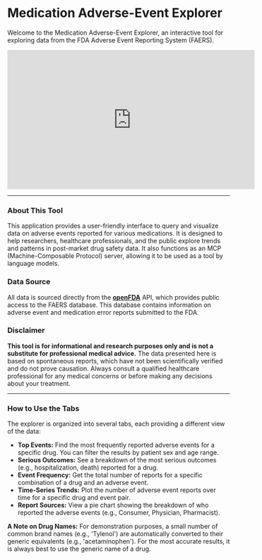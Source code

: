 # Medication Adverse-Event Explorer

Welcome to the Medication Adverse-Event Explorer, an interactive tool for exploring data from the FDA Adverse Event Reporting System (FAERS).

<iframe width="560" height="315" src="https://www.youtube.com/embed/noGG-lQwn2U" title="YouTube video player" frameborder="0" allow="accelerometer; autoplay; clipboard-write; encrypted-media; gyroscope; picture-in-picture" allowfullscreen></iframe>

***

### About This Tool

This application provides a user-friendly interface to query and visualize data on adverse events reported for various medications. It is designed to help researchers, healthcare professionals, and the public explore trends and patterns in post-market drug safety data. It also functions as an MCP (Machine-Composable Protocol) server, allowing it to be used as a tool by language models.

### Data Source

All data is sourced directly from the **[openFDA](https://open.fda.gov/)** API, which provides public access to the FAERS database. This database contains information on adverse event and medication error reports submitted to the FDA.

### Disclaimer

**This tool is for informational and research purposes only and is not a substitute for professional medical advice.** The data presented here is based on spontaneous reports, which have not been scientifically verified and do not prove causation. Always consult a qualified healthcare professional for any medical concerns or before making any decisions about your treatment.

***

### How to Use the Tabs

The explorer is organized into several tabs, each providing a different view of the data:

-   **Top Events:** Find the most frequently reported adverse events for a specific drug. You can filter the results by patient sex and age range.
-   **Serious Outcomes:** See a breakdown of the most serious outcomes (e.g., hospitalization, death) reported for a drug.
-   **Event Frequency:** Get the total number of reports for a specific combination of a drug and an adverse event.
-   **Time-Series Trends:** Plot the number of adverse event reports over time for a specific drug and event pair.
-   **Report Sources:** View a pie chart showing the breakdown of who reported the adverse events (e.g., Consumer, Physician, Pharmacist).

**A Note on Drug Names:** For demonstration purposes, a small number of common brand names (e.g., 'Tylenol') are automatically converted to their generic equivalents (e.g., 'acetaminophen'). For the most accurate results, it is always best to use the generic name of a drug. 